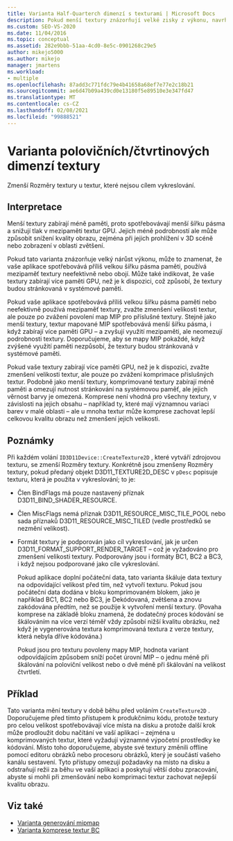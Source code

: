 ```yaml
---
title: Varianta Half-Quarterch dimenzí s texturami | Microsoft Docs
description: Pokud menší textury znázorňují velké zisky z výkonu, navrhne propustnost paměti nebo neefektivní použití mezipaměti textury GPU. Zvažte zmenšení velikosti textury.
ms.custom: SEO-VS-2020
ms.date: 11/04/2016
ms.topic: conceptual
ms.assetid: 282e9bbb-51aa-4cd0-8e5c-0901268c29e5
author: mikejo5000
ms.author: mikejo
manager: jmartens
ms.workload:
- multiple
ms.openlocfilehash: 87add3c771fdc79e4b41658a68ef7e77e2c18b21
ms.sourcegitcommit: ae6d47b09a439cd0e13180f5e89510e3e347fd47
ms.translationtype: MT
ms.contentlocale: cs-CZ
ms.lasthandoff: 02/08/2021
ms.locfileid: "99888521"
---
```

# <a name="halfquarter-texture-dimensions-variant"></a>Varianta polovičních/čtvrtinových dimenzí textury
Zmenší Rozměry textury u textur, které nejsou cílem vykreslování.

## <a name="interpretation"></a>Interpretace
 Menší textury zabírají méně paměti, proto spotřebovávají menší šířku pásma a snižují tlak v mezipaměti textur GPU. Jejich méně podrobností ale může způsobit snížení kvality obrazu, zejména při jejich prohlížení v 3D scéně nebo zobrazení v oblasti zvětšení.

 Pokud tato varianta znázorňuje velký nárůst výkonu, může to znamenat, že vaše aplikace spotřebovává příliš velkou šířku pásma paměti, používá mezipaměť textury neefektivně nebo obojí. Může také indikovat, že vaše textury zabírají více paměti GPU, než je k dispozici, což způsobí, že textury budou stránkovaná v systémové paměti.

 Pokud vaše aplikace spotřebovává příliš velkou šířku pásma paměti nebo neefektivně používá mezipaměť textury, zvažte zmenšení velikosti textur, ale pouze po zvážení povolení map MIP pro příslušné textury. Stejně jako menší textury, textur mapované MIP spotřebovává menší šířku pásma, i když zabírají více paměti GPU – a zvyšují využití mezipaměti, ale neomezují podrobnosti textury. Doporučujeme, aby se mapy MIP pokaždé, když zvýšené využití paměti nezpůsobí, že textury budou stránkovaná v systémové paměti.

 Pokud vaše textury zabírají více paměti GPU, než je k dispozici, zvažte zmenšení velikosti textur, ale pouze po zvážení komprimace příslušných textur. Podobně jako menší textury, komprimované textury zabírají méně paměti a omezují nutnost stránkování na systémovou paměť, ale jejich věrnost barvy je omezená. Komprese není vhodná pro všechny textury, v závislosti na jejich obsahu – například ty, které mají významnou variaci barev v malé oblasti – ale u mnoha textur může komprese zachovat lepší celkovou kvalitu obrazu než zmenšení jejich velikosti.

## <a name="remarks"></a>Poznámky
 Při každém volání `ID3D11Device::CreateTexture2D` , které vytváří zdrojovou texturu, se zmenší Rozměry textury. Konkrétně jsou zmenšeny Rozměry textury, pokud předaný objekt D3D11_TEXTURE2D_DESC v `pDesc` popisuje texturu, která je použita v vykreslování; to je:

- Člen BindFlags má pouze nastavený příznak D3D11_BIND_SHADER_RESOURCE.

- Člen MiscFlags nemá příznak D3D11_RESOURCE_MISC_TILE_POOL nebo sada příznaků D3D11_RESOURCE_MISC_TILED (vedle prostředků se nezmění velikost).

- Formát textury je podporován jako cíl vykreslování, jak je určen D3D11_FORMAT_SUPPORT_RENDER_TARGET – což je vyžadováno pro zmenšení velikosti textury. Podporovány jsou i formáty BC1, BC2 a BC3, i když nejsou podporované jako cíle vykreslování.

  Pokud aplikace doplní počáteční data, tato varianta škáluje data textury na odpovídající velikost před tím, než vytvoří texturu. Pokud jsou počáteční data dodána v bloku komprimovaném blokem, jako je například BC1, BC2 nebo BC3, je Dekódovaná, zvětšena a znovu zakódována předtím, než se použije k vytvoření menší textury. (Povaha komprese na základě bloku znamená, že dodatečný proces kódování se škálováním na více verzí téměř vždy způsobí nižší kvalitu obrázku, než když je vygenerována textura komprimovaná textura z verze textury, která nebyla dříve kódována.)

  Pokud jsou pro texturu povoleny mapy MIP, hodnota variant odpovídajícím způsobem sníží počet úrovní MIP – o jednu méně při škálování na poloviční velikost nebo o dvě méně při škálování na velikost čtvrtletí.

## <a name="example"></a>Příklad
 Tato varianta mění textury v době běhu před voláním `CreateTexture2D` . Doporučujeme před tímto přístupem k produkčnímu kódu, protože textury pro celou velikost spotřebovávají více místa na disku a protože další krok může prodloužit dobu načítání ve vaší aplikaci – zejména u komprimovaných textur, které vyžadují významné výpočetní prostředky ke kódování. Místo toho doporučujeme, abyste své textury změnili offline pomocí editoru obrázků nebo procesoru obrázků, který je součástí vašeho kanálu sestavení. Tyto přístupy omezují požadavky na místo na disku a odstraňují režii za běhu ve vaší aplikaci a poskytují větší dobu zpracování, abyste si mohli při zmenšování nebo komprimaci textur zachovat nejlepší kvalitu obrazu.

## <a name="see-also"></a>Viz také
- [Varianta generování mipmap](mip-map-generation-variant.md)
- [Varianta komprese textur BC](bc-texture-compression-variant.md)
